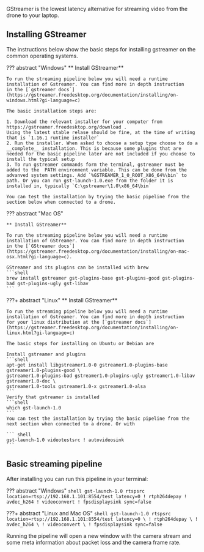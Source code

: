 GStreamer is the lowest latency alternative for streaming video from the drone to your laptop.

## Installing GStreamer

The instructions below show the basic steps for installing gstreamer on the common operating systems.

??? abstract "Windows"
    ** Install GStreamer**

    To run the streaming pipeline below you will need a runtime installation of Gstreamer. You can find more in depth instruction
    in the [`gstreamer docs`](https://gstreamer.freedesktop.org/documentation/installing/on-windows.html?gi-language=c)

    The basic installation steps are:

    1. Download the relevant installer for your computer from https://gstreamer.freedesktop.org/download .
    Using the latest stable relase should be fine, at the time of writing that is `1.16.1 runtime installer`
    2. Run the installer. When asked to choose a setup type choose to do a __complete__ installation. This is because some plugins that are needed for the basic pipeline later are not included if you choose to install the typical setup
    3. To run gstreamer commands form the terminal, gstreamer must be added to the  PATH environment variable. This can be done from the advanved system settings. Add `%GSTREAMER_1_0_ROOT_X86_64%\bin` to path. Or you can run gst-launch-1.0.exe from the folder it is installed in, typically `C:\gstreamer\1.0\x86_64\bin`

    You can test the installation by trying the basic pipeline from the section below when connected to a drone.

??? abstract "Mac OS"

    ** Install GStreamer**

    To run the streaming pipeline below you will need a runtime installation of GStreamer. You can find more in depth instruction
    in the [`GStreamer docs`](https://gstreamer.freedesktop.org/documentation/installing/on-mac-osx.html?gi-language=c).

    GStreamer and its plugins can be installed with brew
    ```shell
    brew install gstreamer gst-plugins-base gst-plugins-good gst-plugins-bad gst-plugins-ugly gst-libav
    ```

???+ abstract "Linux"
    ** Install GStreamer**

    To run the streaming pipeline below you will need a runtime installation of Gstreamer. You can find more in depth instruction
    for your linux distribution at the [`gstreamer docs`](https://gstreamer.freedesktop.org/documentation/installing/on-linux.html?gi-language=c)

    The basic steps for installing on Ubuntu or Debian are

    Install gstreamer and plugins
    ```shell
    apt-get install libgstreamer1.0-0 gstreamer1.0-plugins-base gstreamer1.0-plugins-good \
    gstreamer1.0-plugins-bad gstreamer1.0-plugins-ugly gstreamer1.0-libav gstreamer1.0-doc \
    gstreamer1.0-tools gstreamer1.0-x gstreamer1.0-alsa
    ```
    Verify that gstreamer is installed
    ```shell
    which gst-launch-1.0
    ```
    You can test the installation by trying the basic pipeline from the next section when connected to a drone. Or with

    ``` shell
    gst-launch-1.0 videotestsrc ! autovideosink
    ```


## Basic streaming pipeline
After installing you can run this pipeline in your terminal:

??? abstract "Windows"
    ``` shell
    gst-launch-1.0 rtspsrc location=rtsp://192.168.1.101:8554/test latency=0 ! rtph264depay ! avdec_h264 ! videoconvert ! fpsdisplaysink sync=false
    ```

???+ abstract "Linux and Mac OS"
    ``` shell
    gst-launch-1.0 rtspsrc location=rtsp://192.168.1.101:8554/test latency=0 \
        ! rtph264depay \
        ! avdec_h264 \
        ! videoconvert \
        ! fpsdisplaysink sync=false
    ```

Running the pipeline will open a new window with the camera stream and some meta information about packet loss and the camera frame rate.
